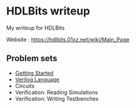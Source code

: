 # HDLBits writeup
My writeup for HDLBits

Website : https://hdlbits.01xz.net/wiki/Main_Page

## Problem sets
* [Getting Started](Getting%20Started/README.md)
* [Verilog Language](Verilog%20Language/README.md)
* Circuits
* Verification: Reading Simulations
* Verification: Writing Testbenches
